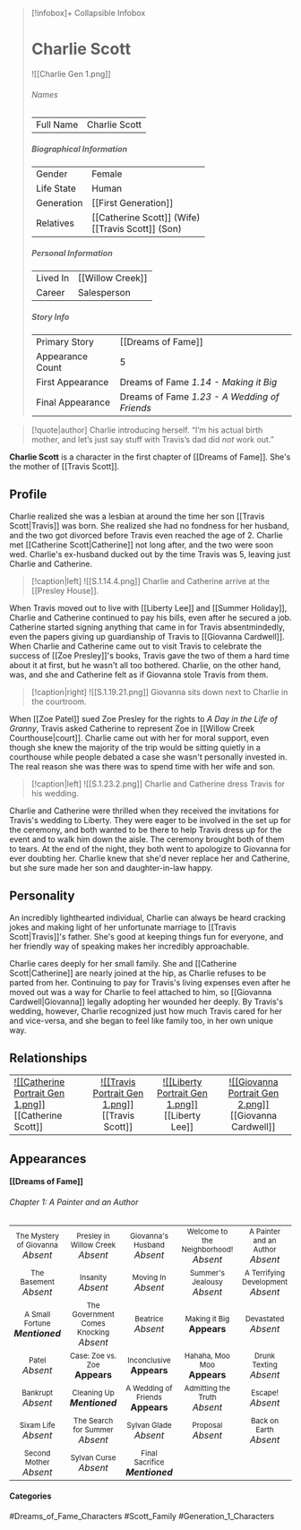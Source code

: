 > [!infobox]+ Collapsible Infobox
> # Charlie Scott
> ![[Charlie Gen 1.png]] 
> ###### Names 
> |  |  | 
> | ---- | ---- | 
> | Full Name | Charlie Scott | 
>
> ##### Biographical Information
> |  |  | 
> | ---- | ---- | 
> | Gender | Female | 
> | Life State | Human |
> | Generation | [[First Generation]] |
> | Relatives |[[Catherine Scott]] (Wife)<br>[[Travis Scott]] (Son)
> 
> ##### Personal Information
> |  |  | 
> | ---- | ---- | 
> | Lived In |[[Willow Creek]]| 
> | Career | Salesperson | 
> 
> ##### Story Info
> |  |  | 
> | ---- | ---- | 
> | Primary Story | [[Dreams of Fame]] | 
> | Appearance Count | 5 | 
> | First Appearance | Dreams of Fame *1.14 - Making it Big*
> | Final Appearance | Dreams of Fame *1.23 - A Wedding of Friends*

> [!quote|author] Charlie introducing herself.
> “I’m his actual birth mother, and let’s just say stuff with Travis’s dad did *not* work out.”

**Charlie Scott** is a character in the first chapter of [[Dreams of Fame]]. She's the mother of [[Travis Scott]].

## Profile
Charlie realized she was a lesbian at around the time her son [[Travis Scott|Travis]] was born. She realized she had no fondness for her husband, and the two got divorced before Travis even reached the age of 2. Charlie met [[Catherine Scott|Catherine]] not long after, and the two were soon wed. Charlie's ex-husband ducked out by the time Travis was 5, leaving just Charlie and Catherine.

> [!caption|left]
> ![[S.1.14.4.png]] 
> Charlie and Catherine arrive at the [[Presley House]].

When Travis moved out to live with [[Liberty Lee]] and [[Summer Holiday]], Charlie and Catherine continued to pay his bills, even after he secured a job. Catherine started signing anything that came in for Travis absentmindedly, even the papers giving up guardianship of Travis to [[Giovanna Cardwell]]. When Charlie and Catherine came out to visit Travis to celebrate the success of [[Zoe Presley]]'s books, Travis gave the two of them a hard time about it at first, but he wasn't all too bothered. Charlie, on the other hand, was, and she and Catherine felt as if Giovanna stole Travis from them.

> [!caption|right]
> ![[S.1.19.21.png]] 
> Giovanna sits down next to Charlie in the courtroom.

When [[Zoe Patel]] sued Zoe Presley for the rights to *A Day in the Life of Granny*, Travis asked Catherine to represent Zoe in [[Willow Creek Courthouse|court]]. Charlie came out with her for moral support, even though she knew the majority of the trip would be sitting quietly in a courthouse while people debated a case she wasn't personally invested in. The real reason she was there was to spend time with her wife and son.

> [!caption|left]
> ![[S.1.23.2.png]] 
> Charlie and Catherine dress Travis for his wedding.

Charlie and Catherine were thrilled when they received the invitations for Travis's wedding to Liberty. They were eager to be involved in the set up for the ceremony, and both wanted to be there to help Travis dress up for the event and to walk him down the aisle. The ceremony brought both of them to tears. At the end of the night, they both went to apologize to Giovanna for ever doubting her. Charlie knew that she'd never replace her and Catherine, but she sure made her son and daughter-in-law happy.

## Personality
An incredibly lighthearted individual, Charlie can always be heard cracking jokes and making light of her unfortunate marriage to [[Travis Scott|Travis]]'s father. She's good at keeping things fun for everyone, and her friendly way of speaking makes her incredibly approachable.

Charlie cares deeply for her small family. She and [[Catherine Scott|Catherine]] are nearly joined at the hip, as Charlie refuses to be parted from her. Continuing to pay for Travis's living expenses even after he moved out was a way for Charlie to feel attached to him, so [[Giovanna Cardwell|Giovanna]] legally adopting her wounded her deeply. By Travis's wedding, however, Charlie recognized just how much Travis cared for her and vice-versa, and she began to feel like family too, in her own unique way.

## Relationships
| | | | |
| ------------------------------------------------------------- | -------------------------------------------- | ------------------------------------------ | --------------------------------------------- |
|[![[Catherine Portrait Gen 1.png]]](<Catherine Scott>)<br>[[Catherine Scott]]|<center>[![[Travis Portrait Gen 1.png]]](<Travis Scott>)<br>[[Travis Scott]]|<center>[![[Liberty Portrait Gen 1.png]]](<Liberty Lee>)<br>[[Liberty Lee]]|<center>[![[Giovanna Portrait Gen 2.png]]](<Giovanna Cardwell>)<br>[[Giovanna Cardwell]]|

## Appearances
#### [[Dreams of Fame]]
###### Chapter 1: A Painter and an Author
|                                                                       |     |     |     |     |
| --------------------------------------------------------------------- | --- | --- | --- | --- |
| <center><font size=2>The Mystery of Giovanna<br><font size=3>*Absent* | <center><font size=2>Presley in Willow Creek<br><font size=3>*Absent* | <center><font size=2>Giovanna's Husband<br><font size=3>*Absent* | <center><font size=2>Welcome to the Neighborhood!<br><font size=3>*Absent* | <center><font size=2>A Painter and an Author<br><font size=3>*Absent* |
| <center><font size=2>The Basement<br><font size=3>*Absent* | <center><font size=2>Insanity<br><font size=3>*Absent* | <center><font size=2>Moving In<br><font size=3>*Absent* | <center><font size=2>Summer's Jealousy<br><font size=3>*Absent*| <center><font size=2>A Terrifying Development<br><font size=3>*Absent* |
| <center><font size=2>A Small Fortune<br><font size=3>***Mentioned*** | <center><font size=2>The Government Comes Knocking<br><font size=3>*Absent* | <center><font size=2>Beatrice<br><font size=3>*Absent* | <center><font size=2>Making it Big<br><font size=3>**Appears** | <center><font size=2>Devastated<br><font size=3>*Absent* |
| <center><font size=2>Patel<br><font size=3>*Absent* | <center><font size=2>Case: Zoe vs. Zoe<br><font size=3>**Appears** | <center><font size=2>Inconclusive<br><font size=3>**Appears** | <center><font size=2>Hahaha, Moo Moo<br><font size=3>**Appears**| <center><font size=2>Drunk Texting<br><font size=3>*Absent* |
| <center><font size=2>Bankrupt<br><font size=3>*Absent* | <center><font size=2>Cleaning Up<br><font size=3>***Mentioned*** | <center><font size=2>A Wedding of Friends<br><font size=3>**Appears** | <center><font size=2>Admitting the Truth<br><font size=3>*Absent* | <center><font size=2>Escape!<br><font size=3>*Absent* |
| <center><font size=2>Sixam Life<br><font size=3>*Absent* | <center><font size=2>The Search for Summer<br><font size=3>*Absent* | <center><font size=2>Sylvan Glade<br><font size=3>*Absent* | <center><font size=2>Proposal<br><font size=3>*Absent* | <center><font size=2>Back on Earth<br><font size=3>*Absent* |
| <center><font size=2>Second Mother<br><font size=3>*Absent* | <center><font size=2>Sylvan Curse<br><font size=3>*Absent* | <center><font size=2>Final Sacrifice<br><font size=3>***Mentioned*** |  |  |

#### Categories
#Dreams_of_Fame_Characters #Scott_Family #Generation_1_Characters